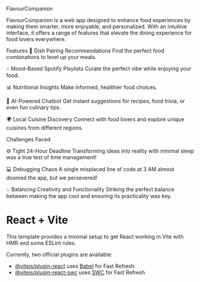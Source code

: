 FlavourCompanion


FlavourCompanion is a web app designed to enhance food experiences by making them smarter, more enjoyable, and personalized. With an intuitive interface, it offers a range of features that elevate the dining experience for food lovers everywhere.

Features
🍴 Dish Pairing Recommendations
Find the perfect food combinations to level up your meals.

🎶 Mood-Based Spotify Playlists
Curate the perfect vibe while enjoying your food.

📊 Nutritional Insights
Make informed, healthier food choices.

💬 AI-Powered Chatbot
Get instant suggestions for recipes, food trivia, or even fun culinary tips.

🌍 Local Cuisine Discovery
Connect with food lovers and explore unique cuisines from different regions.

Challenges Faced


⚙️ Tight 24-Hour Deadline
Transforming ideas into reality with minimal sleep was a true test of time management!

💻 Debugging Chaos
A single misplaced line of code at 3 AM almost doomed the app, but we persevered!

💡 Balancing Creativity and Functionality
Striking the perfect balance between making the app cool and ensuring its practicality was key.


























# React + Vite

This template provides a minimal setup to get React working in Vite with HMR and some ESLint rules.

Currently, two official plugins are available:

- [@vitejs/plugin-react](https://github.com/vitejs/vite-plugin-react/blob/main/packages/plugin-react/README.md) uses [Babel](https://babeljs.io/) for Fast Refresh
- [@vitejs/plugin-react-swc](https://github.com/vitejs/vite-plugin-react-swc) uses [SWC](https://swc.rs/) for Fast Refresh
